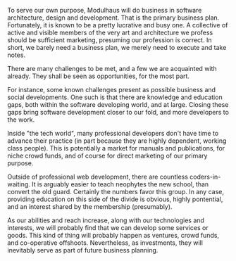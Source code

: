 To serve our own purpose, Modulhaus will do business in software architecture, design and development.  That is the primary business plan.  Fortunately, it is known to be a pretty lucrative and busy one.  A collective of active and visible members of the very art and architecture we profess should be sufficient marketing, presuming our profession is correct. In short, we barely need a business plan, we merely need to execute and take notes.

There are many challenges to be met, and a few we are acquainted with already.  They shall be seen as opportunities, for the most part.  

For instance, some known challenges present as possible business and social developments.  One such is that there are knowledge and education gaps, both within the software developing world, and at large.  Closing these gaps bring software development closer to our fold, and more developers to the work.

Inside "the tech world", many professional developers don't have time to advance their practice (in part because they are highly dependent, working class people).  This is potentially a market for manuals and publications, for niche crowd funds, and of course for direct marketing of our primary purpose.

Outside of professional web development, there are countless coders-in-waiting.  It is arguably easier to teach neophytes the new school, than convert the old guard.  Certainly the numbers favor this group.  In any case, providing education on this side of the divide is obvious, highly pontential, and an interest shared by the membership (presumably). 

As our abilities and reach increase, along with our technologies and interests, we will probably find that we can develop some services or goods.  This kind of thing will probably happen as ventures, crowd funds, and co-operative offshoots.  Nevertheless, as investments, they will inevitably serve as part of future business planning.
